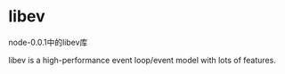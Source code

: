 # libev

node-0.0.1中的libev库


libev is a high-performance event loop/event model with lots of features.